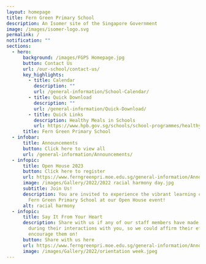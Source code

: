 ```yaml
---
layout: homepage
title: Fern Green Primary School
description: An Isomer site of the Singapore Government
image: /images/isomer-logo.svg
permalink: /
notification: ""
sections:
  - hero:
      background: /images/FGPS Homepage.jpg
      button: Contact Us
      url: /our-school/contact-us/
      key_highlights:
        - title: Calendar
          description: ""
          url: /general-information/School-Calendar/
        - title: Quick Download
          description: ""
          url: /general-information/Quick-Download/
        - title: Quick Links
          description: Healthy Meals in Schools
          url: https://www.hpb.gov.sg/schools/school-programmes/healthy-meals-in-schools-programme
      title: Fern Green Primary School
  - infobar:
      title: Announcements
      button: Click here to view all
      url: /general-information/Announcements/
  - infopic:
      title: Open House 2023
      button: Click here to register
      url: https://www.ferngreenpri.moe.edu.sg/general-information/Announcements/
      image: /images/Gallery/2022/2022 racial harmony day.jpg
      subtitle: Join Us!
      description: You are invited to experience the vibrant learning community of
        Fern Green Primary School at our Open House event!
      alt: racial harmony
  - infopic:
      title: Say It From Your Heart
      description: Share with us if any of our staff members have made an impression
        during their interactions with you, so we could affirm their efforts and
        encourage them on!
      button: Share with us here
      url: https://www.ferngreenpri.moe.edu.sg/general-information/Announcements/
      image: /images/Gallery/2022/orientation week.jpeg
---
```

